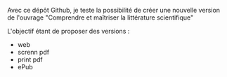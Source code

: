 Avec ce dépôt Github, je teste la possibilité de créer une nouvelle version de l'ouvrage "Comprendre et maîtriser la littérature scientifique"

L'objectif étant de proposer des versions :
- web
- screnn pdf
- print pdf
- ePub

